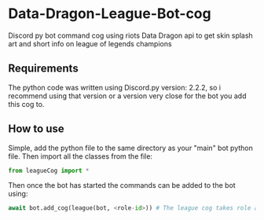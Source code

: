# Data-Dragon-League-Bot-cog
Discord py bot command cog using riots Data Dragon api to get skin splash art and short info on league of legends champions
## Requirements
The python code was written using Discord.py version: 2.2.2, so i recommend using that version or a version very close for the bot you add this cog to.
## How to use
Simple, add the python file to the same directory as your "main" bot python file. Then import all the classes from the file:
```py
from leagueCog import *
```
Then once the bot has started the commands can be added to the bot using:
```py
await bot.add_cog(league(bot, <role-id>)) # The league cog takes role as input. only this role can use the league commands
```
